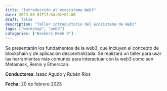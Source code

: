 ```yaml
---
title: "Introducción al ecosistema Web3"
date: 2023-08-01T17:54:02+02:00
draft: false
description: "Taller introductorio del ecosistema de Web3"
tags: ["workshop", "web3"]
categories: ["Hackers Week 9"]
---
```


Se presentarán los fundamentos de la web3, que incluyen el concepto de blockchain y de aplicación descentralizada. Se realizará un taller para usar las herramientas más comunes para interactuar con la web3 como son Metamask, Remix y Etherscan.

**Conductores:** Isaac Agudo y Rubén Ríos


**Fecha:** 20 de febrero 2023